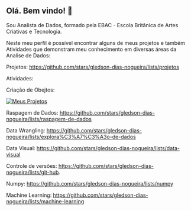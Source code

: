 ## Olá. Bem vindo! 👋

Sou Analista de Dados, formado pela EBAC - Escola Britânica de Artes Criativas e Tecnologia.

Neste meu perfil é possível encontrar alguns de meus projetos e também Atividades que demonstram meu conhecimento em diversas áreas da Analise de Dados: 



Projetos: https://github.com/stars/gledson-dias-nogueira/lists/projetos

Atividades: 



Criação de Obejtos: 

[![Meus Projetos](https://github.com/gledson-dias-nogueira/imagens/blob/main/bd2811a1f13c1e2f4d6711bdc80cc1c7.jpg)](https://github.com/stars/gledson-dias-nogueira/lists/criação-de-objetos)


Raspagem de Dados: https://github.com/stars/gledson-dias-nogueira/lists/raspagem-de-dados


Data Wrangling: https://github.com/stars/gledson-dias-nogueira/lists/explora%C3%A7%C3%A3o-de-dados


Data Visual: https://github.com/stars/gledson-dias-nogueira/lists/data-visual



Controle de versões: https://github.com/stars/gledson-dias-nogueira/lists/git-hub.

Numpy: https://github.com/stars/gledson-dias-nogueira/lists/numpy


Machine Learning: https://github.com/stars/gledson-dias-nogueira/lists/machine-learning


<!--
**gledson-dias-nogueira/gledson-dias-nogueira** is a ✨ _special_ ✨ repository because its `README.md` (this file) appears on your GitHub profile.

Here are some ideas to get you started:

- 🔭 I’m currently working on ...
- 🌱 I’m currently learning ...
- 👯 I’m looking to collaborate on ...
- 🤔 I’m looking for help with ...
- 💬 Ask me about ...
- 📫 How to reach me: ...
- 😄 Pronouns: ...
- ⚡ Fun fact: ...
-->
